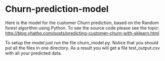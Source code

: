 # Churn-prediction-model

Here is the model for the customer Churn prediction, based on the Random forest algorithm using Python. 
To see the source code please see the topic: http://blog.yhathq.com/posts/predicting-customer-churn-with-sklearn.html

To setup the model just run the file churn_model.py. Notice that you should put all the files in one directory. As a result you will get a file test_output.csv with all your predicted data.
